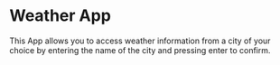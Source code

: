 # Weather App
This App allows you to access weather information from a city of your choice by entering the 
name of the city and pressing enter to confirm.
